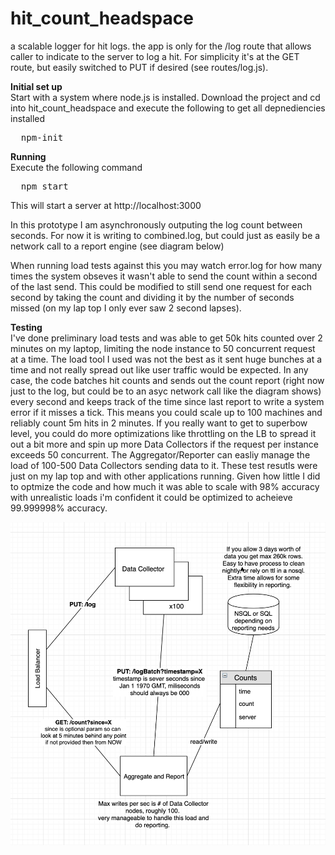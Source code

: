 # hit_count_headspace
a scalable logger for hit logs. the app is only for the /log route that allows caller to indicate to the server to log a hit. For simplicity it's at the GET route, but easily switched to PUT if desired (see routes/log.js). 

<b>Initial set up</b><br>
Start with a system where node.js is installed. Download the project and cd into hit_count_headspace and execute the following to get all depnediencies installed

<pre>
  npm-init
</pre>

<b>Running</b><br>
Execute the following command 
<pre>
  npm start
</pre>

This will start a server at http://localhost:3000 <br>

In this prototype I am asynchronously outputing the log count between seconds. For now it is writing to combined.log, but could just as easily be a network call to a report engine (see diagram below) <br>

When running load tests against this you may watch error.log for how many times the system obseves it wasn't able to send the count within a second of the last send. This could be modified to still send one request for each second by taking the count and dividing it by the number of seconds missed (on my lap top I only ever saw 2 second lapses). <p>


<b>Testing</b><br>
I've done preliminary load tests and was able to get 50k hits counted over 2 minutes on my laptop, limiting the node instance to 50 concurrent request at a time. The load tool I used was not the best as it sent huge bunches at a time and not really spread out like user traffic would be expected. In any case, the code batches hit counts and sends out the count report (right now just to the log, but could be to an asyc network call like the diagram shows) every second and keeps track of the time since last report to write a system error if it misses a tick. This means you could scale up to 100 machines and reliably count 5m hits in 2 minutes. If you really want to get to superbow level, you could do more optimizations like throttling on the LB to spread it out a bit more and spin up more Data Collectors if the request per instance exceeds 50 concurrent. The Aggregator/Reporter can easliy manage the load of 100-500 Data Collectors sending data to it. These test resutls were just on my lap top and with other applications running. Given how little I did to optmize the code and how much it was able to scale with 98% accuracy with unrealistic loads i'm confident it could be optimized to acheieve 99.999998% accuracy. 


![System Diagram](/Screen%20Shot%202019-05-08%20at%206.50.32%20PM.png)
